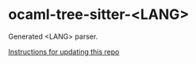 # ocaml-tree-sitter-&lt;LANG&gt;

Generated &lt;LANG&gt; parser.

[Instructions for updating this repo](https://github.com/returntocorp/ocaml-tree-sitter-languages/blob/master/doc/release.md)
